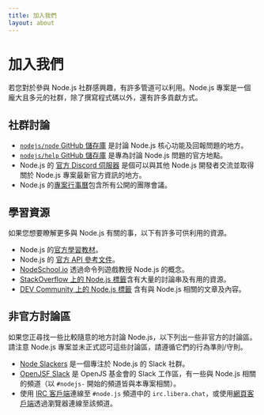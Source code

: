```yaml
---
title: 加入我們
layout: about
---
```


# 加入我們

若您對於參與 Node.js 社群感興趣，有許多管道可以利用。Node.js 專案是一個龐大且多元的社群，除了撰寫程式碼以外，還有許多貢獻方式。

## 社群討論

- [`nodejs/node` GitHub 儲存庫](https://github.com/nodejs/node/issues) 是討論 Node.js 核心功能及回報問題的地方。
- [`nodejs/help` GitHub 儲存庫](https://github.com/nodejs/help/issues) 是專為討論 Node.js 問題的官方地點。
- Node.js 的 [官方 Discord 伺服器](https://discord.gg/nodejs) 是個可以與其他 Node.js 開發者交流並取得關於 Node.js 專案最新官方資訊的地方。
- Node.js 的[專案行事曆](https://nodejs.org/calendar)包含所有公開的團隊會議。

## 學習資源

如果您想要瞭解更多與 Node.js 有關的事，以下有許多可供利用的資源。

- Node.js 的[官方學習教材](https://nodejs.org/en/learn/)。
- Node.js 的 [官方 API 參考文件](https://nodejs.org/api/)。
- [NodeSchool.io](https://nodeschool.io/) 透過命令列遊戲教授 Node.js 的概念。
- [StackOverflow 上的 Node.js 標籤](https://stackoverflow.com/questions/tagged/node.js)含有大量的討論串及有用的資源。
- [DEV Community 上的 Node.js 標籤](https://dev.to/t/node) 含有與 Node.js 相關的文章及內容。

## 非官方討論區

如果您正尋找一些比較隨意的地方討論 Node.js，以下列出一些非官方的討論區。請注意 Node.js 專案並未正式認可這些討論區，請遵循它們的行為準則/守則。

- [Node Slackers](https://www.nodeslackers.com/) 是一個專注於 Node.js 的 Slack 社群。
- [OpenJSF Slack](https://slack-invite.openjsf.org/) 是 OpenJS 基金會的 Slack 工作區，有一些與 Node.js 相關的頻道（以 `#nodejs-` 開始的頻道皆與本專案相關）。
- 使用 [IRC 客戶端](https://en.wikipedia.org/wiki/Comparison_of_Internet_Relay_Chat_clients)連線至 `#node.js` 頻道中的 `irc.libera.chat`，或使用[網頁客戶端](https://kiwiirc.com/nextclient/)透過瀏覽器連線至該頻道。
